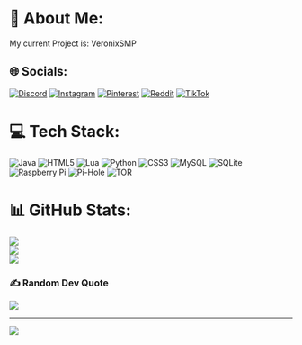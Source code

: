 # 💫 About Me:
My current Project is: VeronixSMP


## 🌐 Socials:
[![Discord](https://img.shields.io/badge/Discord-%237289DA.svg?logo=discord&logoColor=white)](https://discord.gg/ujwsFKB6fb) [![Instagram](https://img.shields.io/badge/Instagram-%23E4405F.svg?logo=Instagram&logoColor=white)](https://instagram.com/UnknownWhiteBytes) [![Pinterest](https://img.shields.io/badge/Pinterest-%23E60023.svg?logo=Pinterest&logoColor=white)](https://pinterest.com/unknownwhitebytes) [![Reddit](https://img.shields.io/badge/Reddit-%23FF4500.svg?logo=Reddit&logoColor=white)](https://reddit.com/user/UnknownWhiteBytes) [![TikTok](https://img.shields.io/badge/TikTok-%23000000.svg?logo=TikTok&logoColor=white)](https://tiktok.com/@UnknownWhiteBytes) 

# 💻 Tech Stack:
![Java](https://img.shields.io/badge/java-%23ED8B00.svg?style=for-the-badge&logo=openjdk&logoColor=white) ![HTML5](https://img.shields.io/badge/html5-%23E34F26.svg?style=for-the-badge&logo=html5&logoColor=white) ![Lua](https://img.shields.io/badge/lua-%232C2D72.svg?style=for-the-badge&logo=lua&logoColor=white) ![Python](https://img.shields.io/badge/python-3670A0?style=for-the-badge&logo=python&logoColor=ffdd54) ![CSS3](https://img.shields.io/badge/css3-%231572B6.svg?style=for-the-badge&logo=css3&logoColor=white) ![MySQL](https://img.shields.io/badge/mysql-%2300000f.svg?style=for-the-badge&logo=mysql&logoColor=white) ![SQLite](https://img.shields.io/badge/sqlite-%2307405e.svg?style=for-the-badge&logo=sqlite&logoColor=white) ![Raspberry Pi](https://img.shields.io/badge/-RaspberryPi-C51A4A?style=for-the-badge&logo=Raspberry-Pi) ![Pi-Hole](https://img.shields.io/badge/pihole-%2396060C.svg?style=for-the-badge&logo=pi-hole&logoColor=white) ![TOR](https://img.shields.io/badge/tor-%237E4798.svg?style=for-the-badge&logo=tor-project&logoColor=white)
# 📊 GitHub Stats:
![](https://github-readme-stats.vercel.app/api?username=UnknownWhiteBytes&theme=dark&hide_border=true&include_all_commits=false&count_private=false)<br/>
![](https://github-readme-streak-stats.herokuapp.com/?user=UnknownWhiteBytes&theme=dark&hide_border=true)<br/>
![](https://github-readme-stats.vercel.app/api/top-langs/?username=UnknownWhiteBytes&theme=dark&hide_border=true&include_all_commits=false&count_private=false&layout=compact)

### ✍️ Random Dev Quote
![](https://quotes-github-readme.vercel.app/api?type=horizontal&theme=tokyonight)

---
[![](https://visitcount.itsvg.in/api?id=UnknownWhiteBytes&icon=2&color=10)](https://visitcount.itsvg.in)

<!-- Proudly created with GPRM ( https://gprm.itsvg.in ) -->
